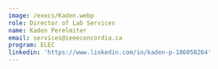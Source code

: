 ```yaml
---
image: /execs/Kaden.webp
role: Director of Lab Services
name: Kaden Perelmiter
email: services@ieeeconcordia.ca
program: ELEC
linkedin: 'https://www.linkedin.com/in/kaden-p-186058264'
---
```


